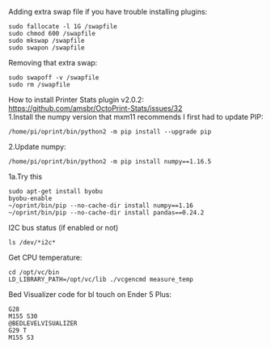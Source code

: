 Adding extra swap file if you have trouble installing plugins:
```
sudo fallocate -l 1G /swapfile
sudo chmod 600 /swapfile
sudo mkswap /swapfile
sudo swapon /swapfile
```

Removing that extra swap:
```
sudo swapoff -v /swapfile
sudo rm /swapfile
```

How to install Printer Stats plugin v2.0.2:<br>
https://github.com/amsbr/OctoPrint-Stats/issues/32 <br>
1.Install the numpy version that mxm11 recommends I first had to update PIP:
```
/home/pi/oprint/bin/python2 -m pip install --upgrade pip
```
2.Update numpy:
```
/home/pi/oprint/bin/python2 -m pip install numpy==1.16.5
```

1a.Try this 
```
sudo apt-get install byobu
byobu-enable
~/oprint/bin/pip --no-cache-dir install numpy==1.16
~/oprint/bin/pip --no-cache-dir install pandas==0.24.2
```

I2C bus status (if enabled or not)
```
ls /dev/*i2c*
```

Get CPU temperature:
```
cd /opt/vc/bin
LD_LIBRARY_PATH=/opt/vc/lib ./vcgencmd measure_temp
```

Bed Visualizer code for bl touch on Ender 5 Plus:
```
G28	
M155 S30	
@BEDLEVELVISUALIZER	
G29 T	
M155 S3
```
